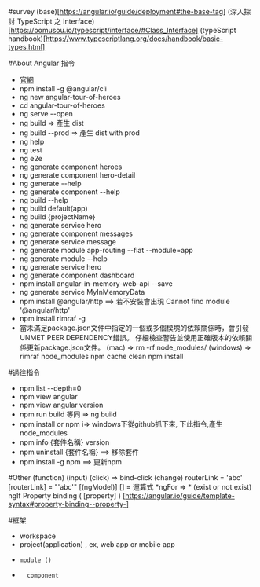 #survey 
(base)[https://angular.io/guide/deployment#the-base-tag]
(深入探討 TypeScript 之 Interface)[https://oomusou.io/typescript/interface/#Class_Interface]
(typeScript handbook)[https://www.typescriptlang.org/docs/handbook/basic-types.html]


#About Angular 指令
* [官網](https://angular.io/guide/quickstart)
* npm install -g @angular/cli
* ng new angular-tour-of-heroes
* cd angular-tour-of-heroes
* ng serve --open
* ng build  => 產生 dist
* ng build --prod  => 產生 dist with prod
* ng help
* ng test
* ng e2e
* ng generate component heroes
* ng generate component hero-detail
* ng generate --help
* ng generate component --help
* ng build --help
* ng build default(app)
* ng build {projectName}
* ng generate service hero
* ng generate component messages
* ng generate service message
* ng generate module app-routing --flat --module=app
* ng generate module --help
* ng generate service hero
* ng generate component dashboard
* npm install angular-in-memory-web-api --save
* ng generate service MyInMemoryData
* npm install @angular/http  ==> 若不安裝會出現  Cannot find module '@angular/http'
* npm install rimraf -g
* 當未滿足package.json文件中指定的一個或多個模塊的依賴關係時，會引發UNMET PEER DEPENDENCY錯誤。 仔細檢查警告並使用正確版本的依賴關係更新package.json文件。
  (mac) => rm -rf node_modules/
  (windows) => rimraf node_modules
  npm cache clean
  npm install


#過往指令
* npm list --depth=0
* npm view angular
* npm view angular version
* npm run build 等同 => ng build
* npm install or npm i=> windows下從github抓下來, 下此指令,產生node_modules
* npm info {套件名稱} version
* npm uninstall {套件名稱} ==> 移除套件
* npm install -g npm ==> 更新npm


#Other
(function)
(input) 
(click) => bind-click
(change)
routerLink = 'abc'
[routerLink] = "'abc'"
[(ngModel)]
[] = 運算式
*ngFor => * (exist or not exist)
ngIf
Property binding ( [property] ) [https://angular.io/guide/template-syntax#property-binding--property-]


#框架
* workspace 
*   project(application) , ex, web app or mobile app 
*     module ()
*       component


